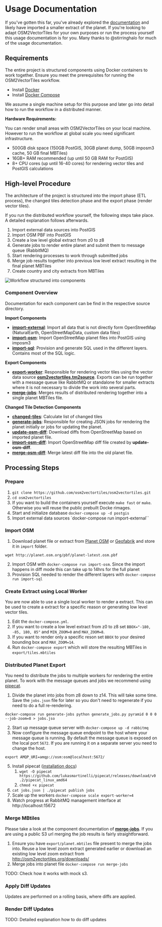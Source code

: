 # Usage Documentation

If you've gotten this far, you've already explored the [documentation](http://osm2vectortiles.org/docs/) and likely have imported
a smaller extract of the planet. If you're looking to adapt OSM2VectorTiles for your own purposes
or run the process yourself this usage documentation is for you. Many thanks to @stirringhalo for much of the usage documentation.

## Requirements

The entire project is structured components using Docker containers
to work together. Ensure you meet the prerequisites for running the
OSM2VectorTiles workflow.

- Install [Docker](https://docs.docker.com/engine/installation/)
- Install [Docker Compose](https://docs.docker.com/compose/install/)

We assume a single machine setup for this purpose and later go into detail
how to run the workflow in a distributed manner.

**Hardware Requirements:**

You can render small areas with OSM2VectorTiles on your local machine.
However to run the workflow at global scale you need significant infrastructure.

- 500GB disk space (150GB PostGIS, 30GB planet dump, 50GB imposm3 cache, 50 GB final MBTiles)
- 16GB+ RAM recommended (up until 50 GB RAM for PostGIS)
- 8+ CPU cores (up until 16-40 cores) for rendering vector tiles and PostGIS calculations

## High-level Procedure

The architecture of the project is structured into the import phase (ETL process),
the changed tiles detection phase and the export phase (render vector tiles).

If you run the distributed workflow yourself, the following steps take place.
A detailed explanation follows afterwards.

1. Import external data sources into PostGIS
2. Import OSM PBF into PostGIS
3. Create a low level global extract from z0 to z8
4. Generate jobs to render entire planet and submit them to message queue (RabbitMQ)
5. Start rendering processes to work through submitted jobs
6. Merge job results together into previous low level extract resulting in the final planet MBTiles
7. Create country and city extracts from MBTiles

![Workflow structured into components](/src/etl_components.png)

### Component Overview

Documentation for each component can be find in the respective source directory.

**Import Components**

- **[import-external](/src/import-external)**: Import all data that is not directly form OpenStreetMap (NaturalEarth, OpenStreetMapData, custom data files)
- **[import-osm](/src/import-osm)**: Import OpenStreetMap planet files into PostGIS using imposm3
- **[import-sql](/src/import-sql)**: Provision and generate SQL used in the different layers. Contains most of the SQL logic.

**Export Components**

- **[export-worker](/src/export-worker)**: Responsible for rendering vector tiles using the vector data source **[osm2vectortiles.tm2source](/osm2vectortiles.tm2source)**. Exports can be run together with a message queue like RabbitMQ or standalone for smaller extracts where it is not necessary to divide the work into several parts.
- **[merge-jobs](/src/merge-jobs)**: Merges results of distributed rendering together into a single planet MBTiles file.

**Changed Tile Detection Components**

- **[changed-tiles](/src/changed-tiles)**: Calculate list of changed tiles
- **[generate-jobs](/src/generate-jobs)**: Responsible for creating JSON jobs for rendering the planet initially or jobs for updating the planet.
- **[update-osm-diff](/src/import-osm)**: Download diffs from OpenStreetMap based on imported planet file.
- **[import-osm-diff](/src/import-osm)**: Import OpenStreetMap diff file created by **update-osm-diff**.
- **[merge-osm-diff](/src/import-osm)**: Merge latest diff file into the old planet file.

## Processing Steps

### Prepare

1. `git clone https://github.com/osm2vectortiles/osm2vectortiles.git`
2. `cd osm2vectortiles`
3. If you want to build the containers yourself execute `make fast` or `make`. Otherwise you will reuse the public prebuilt Docke rimages.
4. Start and initialize database `docker-compose up -d postgis`
5. Import external data sources `docker-compose run import-external``

### Import OSM

1. Download planet file or extract from [Planet OSM](http://planet.osm.org/) or [Geofabrik](https://www.geofabrik.de/data/download.html) and store it in `import` folder.
  ```
  wget http://planet.osm.org/pbf/planet-latest.osm.pbf
  ```
2. Import OSM with `docker-compose run import-osm`. Since the import happens in diff mode this can take up to 14hrs for the full planet
3. Provision SQL needed to render the different layers with `docker-compose run import-sql`

### Create Extract using Local Worker

You are now able to use a single local worker to render a extract. This can be used to create a extract
for a specific reason or generating low level vector tiles.

1. Edit the `docker-compose.yml`.
  1. If you want to create a low level extract from z0 to z8 set  `BBOX="-180, -85, 180, 85"` and `MIN_ZOOM=0` and `MAX_ZOOM=8`.
  2. If you want to render only a specific reson set `BBOX` to your desired bounding box and `MAX_ZOOM=14`.
2. Run `docker-compose export` which will store the resulting MBTiles in `export/tiles.mbtiles`


### Distributed Planet Export

You need to distribute the jobs to multiple workers for rendering the entire planet.
To work with the message queues and jobs we recommend using [pipecat](https://github.com/lukasmartinelli/pipecat).

1. Divide the planet into jobs from z8 down to z14. This will take some time. Save the `jobs.json` file for later so you don't need to regenerate if you need to do a full re-rendering.
  ```
  docker-compose run generate-jobs python generate_jobs.py pyramid 0 0 0 --job-zoom=8 > jobs.jso
  ```
2. Start up message queue server with `docker-compose up -d rabbitmq`
3. Now configure the message queue endpoint to the host where your message queue is running. By default the message queue is exposed on the local port `5672`. If you are running it on a separate server you need to change the host.
  ```
  export AMQP_URI=amqp://osm:osm@localhost:5672/
  ```
5. Install pipecat ([installation docs](https://github.com/lukasmartinelli/pipecat#install))
   1. `wget -O pipecat https://github.com/lukasmartinelli/pipecat/releases/download/v0.2/pipecat_linux_amd64`
   2. `chmod +x pipecat`
6. `cat jobs.json | ./pipecat publish jobs`
7. Scale up the workers `docker-compose scale export-worker=4`
8. Watch progress at RabbitMQ management interface at http://localhost:15672

### Merge MBtiles

Please take a look at the component documentation of **[merge-jobs]((/src/merge-jobs))**.
If you are using a public S3 url merging the job results is fairly straightforward.

1. Ensure you have `export/planet.mbtiles` file present to merge the jobs into. Reuse a low level zoom extract generated earlier or download an existing low level zoom extract from http://osm2vectortiles.org/downloads/
2. Merge jobs into planet file `docker-compose run merge-jobs`

TODO: Check how it works with mock s3.

### Apply Diff Updates

Updates are performed on a rolling basis, where diffs are applied.

### Render Diff Updates

TODO: Detailed explanation how to do diff updates
